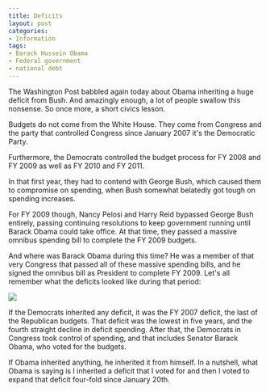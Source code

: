 ```yaml
---
title: Deficits
layout: post
categories:
- Information
tags:
- Barack Hussein Obama
- Federal government
- national debt
---
```


The Washington Post babbled again today about Obama inheriting a huge deficit from Bush. And amazingly enough, a lot of people swallow this nonsense. So once more, a short civics lesson.  
  
Budgets do not come from the White House. They come from Congress and the party that controlled Congress since January 2007 it's the Democratic Party.

Furthermore, the Democrats controlled the budget process for FY 2008 and FY 2009 as well as FY 2010 and FY 2011.

In that first year, they had to contend with George Bush, which caused them to compromise on spending, when Bush somewhat belatedly got tough on spending increases.

For FY 2009 though, Nancy Pelosi and Harry Reid bypassed George Bush entirely, passing continuing resolutions to keep government running until Barack Obama could take office. At that time, they passed a massive omnibus spending bill to complete the FY 2009 budgets.

And where was Barack Obama during this time? He was a member of that very Congress that passed all of these massive spending bills, and he signed the omnibus bill as President to complete FY 2009. Let's all remember what the deficits looked like during that period:

![](https://4.bp.blogspot.com/-atXv_GcAwxw/TyVkOvaGXZI/AAAAAAAAArE/mg4-7rxmaR4/s1600/deficits.jpg)

If the Democrats inherited any deficit, it was the FY 2007 deficit, the last of the Republican budgets. That deficit was the lowest in five years, and the fourth straight decline in deficit spending. After that, the Democrats in Congress took control of spending, and that includes Senator Barack Obama, who voted for the budgets.

If Obama inherited anything, he inherited it from himself. In a nutshell, what Obama is saying is I inherited a deficit that I voted for and then I voted to expand that deficit four-fold since January 20th.